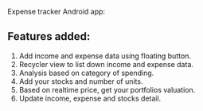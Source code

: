 Expense tracker Android app:
## Features added:
1. Add income and expense data using floating button.
2. Recycler view to list down income and expense data.
3. Analysis based on category of spending.
4. Add your stocks and number of units.
5. Based on realtime price, get your portfolios valuation.
6. Update income, expense and stocks detail.
